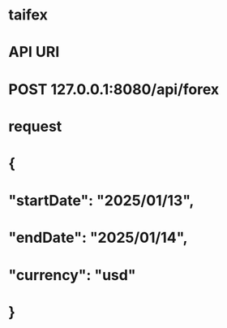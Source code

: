 # taifex

# API URI
# POST 127.0.0.1:8080/api/forex
# request
# {
#     "startDate": "2025/01/13",
#     "endDate": "2025/01/14",
#     "currency": "usd"
# }
